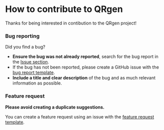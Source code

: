 # How to contribute to QRgen
Thanks for being interested in contibution to the QRgen project!

### Bug reporting
Did you find a bug?
- **Ensure the bug was not already reported**, search for the bug report in the [Issue section](https://www.github.com/Stepan02/qrgen/issues).
- If the bug has not been reported, please create a GitHub issue with the [bug report template](https://github.com/Stepan02/qrgen/issues/new?template=bug-report.md).
- **Include a title and clear description** of the bug and as much relevant information as possible.

### Feature request
**Please avoid creating a duplicate suggestions.**

You can create a feature request using an issue with the [feature request template](https://github.com/Stepan02/qrgen/issues/new?template=feature-suggestion.md).
